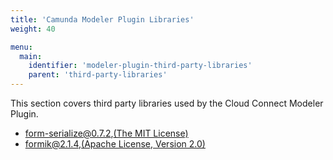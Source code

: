 ```yaml
---
title: 'Camunda Modeler Plugin Libraries'
weight: 40

menu:
  main:
    identifier: 'modeler-plugin-third-party-libraries'
    parent: 'third-party-libraries'
---
```


This section covers third party libraries used by the Cloud Connect Modeler Plugin.

- form-serialize@0.7.2,[(The MIT License)](http://opensource.org/licenses/MIT)
- formik@2.1.4,[(Apache License, Version 2.0)](https://www.apache.org/licenses/LICENSE-2.0.txt)